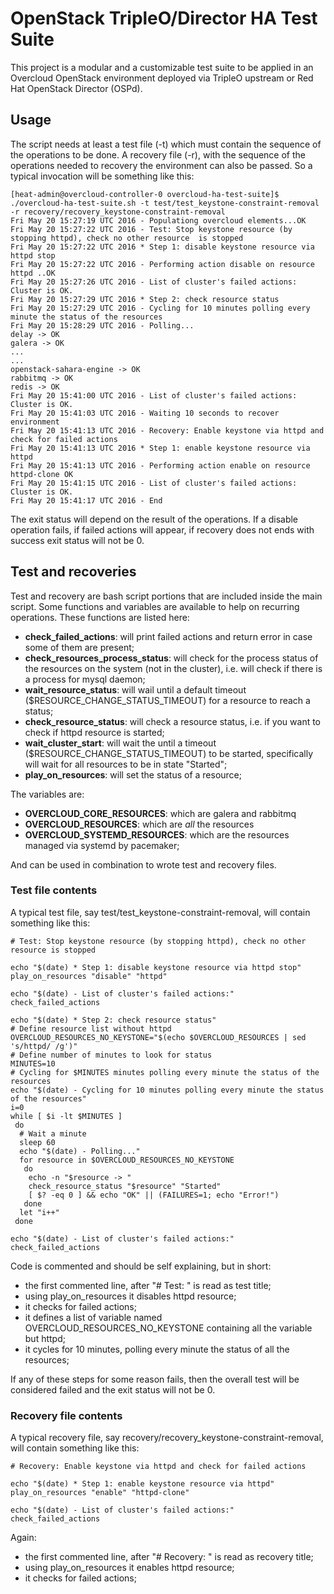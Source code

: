# OpenStack TripleO/Director HA Test Suite
This project is a modular and a customizable test suite to be applied in an Overcloud OpenStack environment deployed via TripleO upstream or Red Hat OpenStack Director (OSPd).

## Usage
The script needs at least a test file (-t) which must contain the sequence of the operations to be done.
A recovery file (-r), with the sequence of the operations needed to recovery the environment can also be passed.
So a typical invocation will be something like this:

    [heat-admin@overcloud-controller-0 overcloud-ha-test-suite]$ ./overcloud-ha-test-suite.sh -t test/test_keystone-constraint-removal -r recovery/recovery_keystone-constraint-removal 
    Fri May 20 15:27:19 UTC 2016 - Populationg overcloud elements...OK
    Fri May 20 15:27:22 UTC 2016 - Test: Stop keystone resource (by stopping httpd), check no other resource  is stopped
    Fri May 20 15:27:22 UTC 2016 * Step 1: disable keystone resource via httpd stop
    Fri May 20 15:27:22 UTC 2016 - Performing action disable on resource httpd ..OK
    Fri May 20 15:27:26 UTC 2016 - List of cluster's failed actions:
    Cluster is OK.
    Fri May 20 15:27:29 UTC 2016 * Step 2: check resource status
    Fri May 20 15:27:29 UTC 2016 - Cycling for 10 minutes polling every minute the status of the resources
    Fri May 20 15:28:29 UTC 2016 - Polling...
    delay -> OK
    galera -> OK
    ...
    ...
    openstack-sahara-engine -> OK
    rabbitmq -> OK
    redis -> OK
    Fri May 20 15:41:00 UTC 2016 - List of cluster's failed actions:
    Cluster is OK.
    Fri May 20 15:41:03 UTC 2016 - Waiting 10 seconds to recover environment
    Fri May 20 15:41:13 UTC 2016 - Recovery: Enable keystone via httpd and check for failed actions
    Fri May 20 15:41:13 UTC 2016 * Step 1: enable keystone resource via httpd
    Fri May 20 15:41:13 UTC 2016 - Performing action enable on resource httpd-clone OK
    Fri May 20 15:41:15 UTC 2016 - List of cluster's failed actions:
    Cluster is OK.
    Fri May 20 15:41:17 UTC 2016 - End

The exit status will depend on the result of the operations. If a disable operation fails, if failed actions will appear, if recovery does not ends with success exit status will not be 0.

## Test and recoveries
Test and recovery are bash script portions that are included inside the main script. Some functions and variables are available to help on recurring operations.
These functions are listed here:

- **check_failed_actions**: will print failed actions and return error in case some of them are present;
- **check_resources_process_status**: will check for the process status of the resources on the system (not in the cluster), i.e. will check if there is a process for mysql daemon;
- **wait_resource_status**: will wail until a default timeout ($RESOURCE_CHANGE_STATUS_TIMEOUT) for a resource to reach a status;
- **check_resource_status**: will check a resource status, i.e. if you want to check if httpd resource is started;
- **wait_cluster_start**: will wait the until a timeout ($RESOURCE_CHANGE_STATUS_TIMEOUT) to be started, specifically will wait for all resources to be in state "Started";
- **play_on_resources**: will set the status of a resource;

The variables are:

- **OVERCLOUD_CORE_RESOURCES**: which are galera and rabbitmq
- **OVERCLOUD_RESOURCES**: which are *all* the resources
- **OVERCLOUD_SYSTEMD_RESOURCES**: which are the resources managed via systemd by pacemaker;

And can be used in combination to wrote test and recovery files.

### Test file contents
A typical test file, say test/test_keystone-constraint-removal, will contain something like this:

    # Test: Stop keystone resource (by stopping httpd), check no other resource is stopped
    
    echo "$(date) * Step 1: disable keystone resource via httpd stop"
    play_on_resources "disable" "httpd"
       
    echo "$(date) - List of cluster's failed actions:"
    check_failed_actions
    
    echo "$(date) * Step 2: check resource status"
    # Define resource list without httpd
    OVERCLOUD_RESOURCES_NO_KEYSTONE="$(echo $OVERCLOUD_RESOURCES | sed 's/httpd/ /g')"
    # Define number of minutes to look for status
    MINUTES=10
    # Cycling for $MINUTES minutes polling every minute the status of the resources
    echo "$(date) - Cycling for 10 minutes polling every minute the status of the resources"
    i=0
    while [ $i -lt $MINUTES ]
     do
      # Wait a minute
      sleep 60
      echo "$(date) - Polling..."
      for resource in $OVERCLOUD_RESOURCES_NO_KEYSTONE
       do
        echo -n "$resource -> "
        check_resource_status "$resource" "Started"
        [ $? -eq 0 ] && echo "OK" || (FAILURES=1; echo "Error!")
       done
      let "i++"
     done
    
    echo "$(date) - List of cluster's failed actions:"
    check_failed_actions

Code is commented and should be self explaining, but in short:
- the first commented line, after "# Test: " is read as test title;
- using play_on_resources it disables httpd resource;
- it checks for failed actions;
- it defines a list of variable named OVERCLOUD_RESOURCES_NO_KEYSTONE containing all the variable but httpd;
- it cycles for 10 minutes, polling every minute the status of all the resources;

If any of these steps for some reason fails, then the overall test will be considered failed and the exit status will not be 0.

### Recovery file contents
A typical recovery file, say recovery/recovery_keystone-constraint-removal, will contain something like this:

    # Recovery: Enable keystone via httpd and check for failed actions
    
    echo "$(date) * Step 1: enable keystone resource via httpd"
    play_on_resources "enable" "httpd-clone"
    
    echo "$(date) - List of cluster's failed actions:"
    check_failed_actions

Again:
- the first commented line, after "# Recovery: " is read as recovery title;
- using play_on_resources it enables httpd resource;
- it checks for failed actions;
